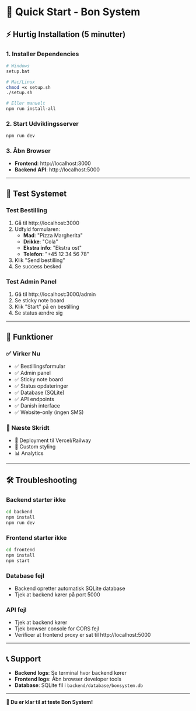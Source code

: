 # 🚀 Quick Start - Bon System

## ⚡ Hurtig Installation (5 minutter)

### 1. Installer Dependencies
```bash
# Windows
setup.bat

# Mac/Linux
chmod +x setup.sh
./setup.sh

# Eller manuelt
npm run install-all
```

### 2. Start Udviklingsserver
```bash
npm run dev
```

### 3. Åbn Browser
- **Frontend**: http://localhost:3000
- **Backend API**: http://localhost:5000

---

## 🧪 Test Systemet

### Test Bestilling
1. Gå til http://localhost:3000
2. Udfyld formularen:
   - **Mad**: "Pizza Margherita"
   - **Drikke**: "Cola"
   - **Ekstra info**: "Ekstra ost"
   - **Telefon**: "+45 12 34 56 78"
3. Klik "Send bestilling"
4. Se success besked

### Test Admin Panel
1. Gå til http://localhost:3000/admin
2. Se sticky note board
3. Klik "Start" på en bestilling
4. Se status ændre sig

---

## 🎯 Funktioner

### ✅ Virker Nu
- ✅ Bestillingsformular
- ✅ Admin panel
- ✅ Sticky note board
- ✅ Status opdateringer
- ✅ Database (SQLite)
- ✅ API endpoints
- ✅ Danish interface
- ✅ Website-only (ingen SMS)

### 🔄 Næste Skridt
- 🚀 Deployment til Vercel/Railway
- 🎨 Custom styling
- 📊 Analytics

---

## 🛠️ Troubleshooting

### Backend starter ikke
```bash
cd backend
npm install
npm run dev
```

### Frontend starter ikke
```bash
cd frontend
npm install
npm start
```

### Database fejl
- Backend opretter automatisk SQLite database
- Tjek at backend kører på port 5000

### API fejl
- Tjek at backend kører
- Tjek browser console for CORS fejl
- Verificer at frontend proxy er sat til http://localhost:5000

---

## 📞 Support

- **Backend logs**: Se terminal hvor backend kører
- **Frontend logs**: Åbn browser developer tools
- **Database**: SQLite fil i `backend/database/bonsystem.db`

---

**🎉 Du er klar til at teste Bon System!** 
